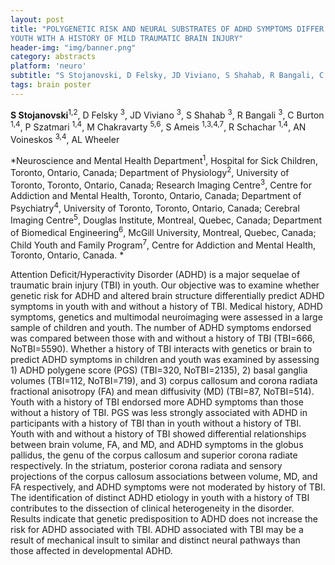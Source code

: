 ```yaml
---
layout: post
title: "POLYGENETIC RISK AND NEURAL SUBSTRATES OF ADHD SYMPTOMS DIFFER IN
YOUTH WITH A HISTORY OF MILD TRAUMATIC BRAIN INJURY"
header-img: "img/banner.png"
category: abstracts
platform: 'neuro'
subtitle: "S Stojanovski, D Felsky, JD Viviano, S Shahab, R Bangali, C Burton, P Szatmari, M Chakravarty, S Ameis, R Schachar, AN Voineskos, AL Wheeler"
tags: brain poster
---
```

**S Stojanovski**<sup>1,2</sup>, D Felsky <sup>3</sup>, JD Viviano <sup>3</sup>, S Shahab <sup>3</sup>,
R Bangali <sup>3</sup>, C Burton <sup>1,4</sup>, P Szatmari <sup>1,4</sup>, M Chakravarty <sup>5,6</sup>, S
Ameis <sup>1,3,4,7</sup>, R Schachar <sup>1,4</sup>, AN Voineskos <sup>3,4</sup>, AL Wheeler

*Neuroscience and Mental Health Department<sup>1</sup>, Hospital for Sick
Children, Toronto, Ontario, Canada; Department of Physiology<sup>2</sup>,
University of Toronto, Toronto, Ontario, Canada; Research Imaging
Centre<sup>3</sup>, Centre for Addiction and Mental Health, Toronto, Ontario,
Canada; Department of Psychiatry<sup>4</sup>, University of Toronto, Toronto,
Ontario, Canada; Cerebral Imaging Centre<sup>5</sup>, Douglas Institute,
Montreal, Quebec, Canada; Department of Biomedical Engineering<sup>6</sup>,
McGill University, Montreal, Quebec, Canada; Child Youth and Family
Program<sup>7</sup>, Centre for Addiction and Mental Health, Toronto, Ontario,
Canada. *

Attention Deficit/Hyperactivity Disorder (ADHD) is a major sequelae of
traumatic brain injury (TBI) in youth. Our objective was to examine
whether genetic risk for ADHD and altered brain structure differentially
predict ADHD symptoms in youth with and without a history of TBI.
Medical history, ADHD symptoms, genetics and multimodal neuroimaging
were assessed in a large sample of children and youth. The number of
ADHD symptoms endorsed was compared between those with and without a
history of TBI (TBI=666, NoTBI=5590). Whether a history of TBI interacts
with genetics or brain to predict ADHD symptoms in children and youth
was examined by assessing 1) ADHD polygene score (PGS) (TBI=320,
NoTBI=2135), 2) basal ganglia volumes (TBI=112, NoTBI=719), and 3)
corpus callosum and corona radiata fractional anisotropy (FA) and mean
diffusivity (MD) (TBI=87, NoTBI=514). Youth with a history of TBI
endorsed more ADHD symptoms than those without a history of TBI. PGS was
less strongly associated with ADHD in participants with a history of TBI
than in youth without a history of TBI. Youth with and without a history
of TBI showed differential relationships between brain volume, FA, and
MD, and ADHD symptoms in the globus pallidus, the genu of the corpus
callosum and superior corona radiate respectively. In the striatum,
posterior corona radiata and sensory projections of the corpus callosum
associations between volume, MD, and FA respectively, and ADHD symptoms
were not moderated by history of TBI. The identification of distinct
ADHD etiology in youth with a history of TBI contributes to the
dissection of clinical heterogeneity in the disorder. Results indicate
that genetic predisposition to ADHD does not increase the risk for ADHD
associated with TBI. ADHD associated with TBI may be a result of
mechanical insult to similar and distinct neural pathways than those
affected in developmental ADHD.
